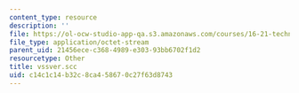 ```yaml
---
content_type: resource
description: ''
file: https://ol-ocw-studio-app-qa.s3.amazonaws.com/courses/16-21-techniques-for-structural-analysis-and-design-spring-2005/c14c1c14b32c8ca458670c27f63d8743_vssver.scc
file_type: application/octet-stream
parent_uid: 21456ece-c368-4989-e303-93bb6702f1d2
resourcetype: Other
title: vssver.scc
uid: c14c1c14-b32c-8ca4-5867-0c27f63d8743
---
```

